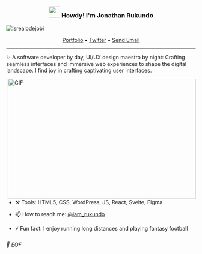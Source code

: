 <!-- Heading -->
<h3 align="center"><img src = "https://raw.githubusercontent.com/MartinHeinz/MartinHeinz/master/wave.gif" width = 30px> Howdy! I'm Jonathan Rukundo</h3>

<!-- Profile Views -->

<p align="left"> <img src="https://komarev.com/ghpvc/?username=jrukundo256&label=Profile%20views&color=0e75b6&style=flat" alt="isrealodejobi" />
</p>

<p align="center">
  <a href="https://lucent-churros-582b61.netlify.app/" target="_blank">Portfolio</a> •
  <a href="https://twitter.com/iam_rukundo" target="_blank">Twitter</a> •
  <a href="mailto:rukundojonathan360@gmail.com">Send Email</a>
</p>

 <!-- About section -->

---
✨ A software developer by day, UI/UX design maestro by night: Crafting seamless interfaces and immersive web experiences to shape the digital landscape. I find joy in crafting captivating user interfaces.


<!-- code gif-->
<img align="right" alt="GIF" src="./code.gif" width="500" height="320" />  

- :hammer_and_pick: Tools: HTML5, CSS, WordPress, JS, React, Svelte, Figma

- 📫 How to reach me: [@iam_rukundo](https://twitter.com/iam_rukundo)

- ⚡ Fun fact: I enjoy running long distances and playing fantasy football

<!-- About section: END -->

###### 💾 EOF
